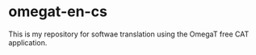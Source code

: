 omegat-en-cs
===============

This is my repository for softwae translation using the OmegaT free CAT application.
